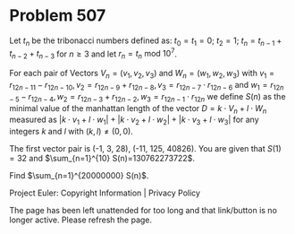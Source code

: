 #   Problem 507

   Let $t_n$ be the tribonacci numbers defined as:
   $t_0 = t_1 = 0$;
   $t_2 = 1$;
   $t_n = t_{n-1} + t_{n-2} + t_{n-3}$ for $n \ge 3$
   and let $r_n = t_n \text{ mod } 10^7$.

   For each pair of Vectors $V_n=(v_1,v_2,v_3)$ and $W_n=(w_1,w_2,w_3)$ with
   $v_1=r_{12n-11}-r_{12n-10}, v_2=r_{12n-9}+r_{12n-8}, v_3=r_{12n-7} \cdot
   r_{12n-6}$ and
   $w_1=r_{12n-5}-r_{12n-4}, w_2=r_{12n-3}+r_{12n-2}, w_3=r_{12n-1} \cdot
   r_{12n}$
   we define $S(n)$ as the minimal value of the manhattan length of the
   vector $D=k \cdot V_n+l \cdot W_n$ measured as $|k \cdot v_1+l \cdot
   w_1|+|k \cdot v_2+l \cdot w_2|+|k \cdot v_3+l \cdot w_3|$ for any integers
   $k$ and $l$ with $(k,l)\neq (0,0)$.

   The first vector pair is (-1, 3, 28), (-11, 125, 40826).
   You are given that $S(1)=32$ and $\sum_{n=1}^{10} S(n)=130762273722$.

   Find $\sum_{n=1}^{20000000} S(n)$.

   Project Euler: Copyright Information | Privacy Policy

   The page has been left unattended for too long and that link/button is no
   longer active. Please refresh the page.
